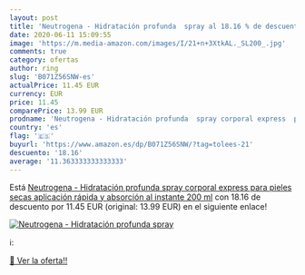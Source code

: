 ```yaml
---
layout: post
title: 'Neutrogena - Hidratación profunda  spray al 18.16 % de descuento'
date: 2020-06-11 15:09:55
image: 'https://m.media-amazon.com/images/I/21+n+3XtkAL._SL200_.jpg'
comments: true
category: ofertas
author: ring
slug: 'B071Z56SNW-es'
actualPrice: 11.45 EUR
currency: EUR
price: 11.45
comparePrice: 13.99 EUR
prodname: 'Neutrogena - Hidratación profunda  spray corporal express  para pieles secas  aplicación rápida y absorción al instante  200 ml'
country: 'es'
flag: '🇪🇸'
buyurl: 'https://www.amazon.es/dp/B071Z56SNW/?tag=tolees-21'
descuento: '18.16'
average: '11.363333333333333'
---
```


Está [Neutrogena - Hidratación profunda  spray corporal express  para pieles secas  aplicación rápida y absorción al instante  200 ml](https://www.amazon.es/dp/B071Z56SNW/?tag=tolees-21) con 18.16 de descuento por 11.45 EUR (original: 13.99 EUR) en el siguiente enlace!

[![Neutrogena - Hidratación profunda  spray](https://m.media-amazon.com/images/I/21+n+3XtkAL._SL200_.jpg)](https://www.amazon.es/dp/B071Z56SNW/?tag=tolees-21)

ℹ️:


[🛒 Ver la oferta!!](https://www.amazon.es/dp/B071Z56SNW/?tag=tolees-21)
